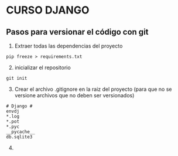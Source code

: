 # CURSO DJANGO

## Pasos para versionar el código con git
1. Extraer todas las dependencias del proyecto
```
pip freeze > requirements.txt
```
2. inicializar el repositorio 
```
git init
```
3. Crear el archivo .gitignore en la raiz del proyecto (para que no se versione archivos que no deben ser versionados)
```
# Django #
envdj
*.log
*.pot
*.pyc
__pycache__
db.sqlite3
```
4. 